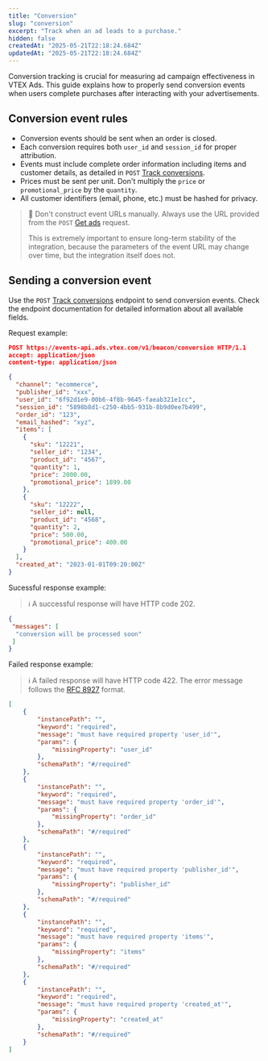 ```yaml
---
title: "Conversion"
slug: "conversion"
excerpt: "Track when an ad leads to a purchase."
hidden: false
createdAt: "2025-05-21T22:18:24.684Z"
updatedAt: "2025-05-21T22:18:24.684Z"
---
```


Conversion tracking is crucial for measuring ad campaign effectiveness in VTEX Ads. This guide explains how to properly send conversion events when users complete purchases after interacting with your advertisements.

## Conversion event rules

- Conversion events should be sent when an order is closed.
- Each conversion requires both `user_id` and `session_id` for proper attribution.
- Events must include complete order information including items and customer details, as detailed in `POST` [Track conversions](https://developers.vtex.com/docs/api-reference/vtex-ads-api#post-/v1/beacon/conversion).
- Prices must be sent per unit. Don't multiply the `price` or `promotional_price` by the `quantity`.
- All customer identifiers (email, phone, etc.) must be hashed for privacy.

> 🚧 Don't construct event URLs manually. Always use the URL provided from the `POST` [Get ads](https://developers.vtex.com/docs/api-reference/vtex-ads-api#post-/v1/rma/-publisher_id-) request.
>
> This is extremely important to ensure long-term stability of the integration, because the parameters of the event URL may change over time, but the integration itself does not.

## Sending a conversion event

Use the `POST` [Track conversions](https://developers.vtex.com/docs/api-reference/vtex-ads-api#post-/v1/beacon/conversion) endpoint to send conversion events. Check the endpoint documentation for detailed information about all available fields.

Request example:

```json
POST https://events-api.ads.vtex.com/v1/beacon/conversion HTTP/1.1
accept: application/json
content-type: application/json

{
  "channel": "ecommerce",
  "publisher_id": "xxx",
  "user_id": "6f92d1e9-00b6-4f8b-9645-faeab321e1cc",
  "session_id": "5898b8d1-c250-4bb5-931b-8b9d0ee7b499",
  "order_id": "123",
  "email_hashed": "xyz",
  "items": [
    {
      "sku": "12221",
      "seller_id": "1234",
      "product_id": "4567",
      "quantity": 1,
      "price": 2000.00,
      "promotional_price": 1899.00
    },
    {
      "sku": "12222",
      "seller_id": null,
      "product_id": "4568",
      "quantity": 2,
      "price": 500.00,
      "promotional_price": 400.00
    }
  ],
  "created_at": "2023-01-01T09:20:00Z"
}
```

Sucessful response example:

>ℹ️ A successful response will have HTTP code 202.

```json
{
 "messages": [
  "conversion will be processed soon"
 ]
}
```

Failed response example:

>ℹ️ A failed response will have HTTP code 422. The error message follows the [RFC 8927](https://datatracker.ietf.org/doc/rfc8927/) format.

```json
[
    {
        "instancePath": "",
        "keyword": "required",
        "message": "must have required property 'user_id'",
        "params": {
            "missingProperty": "user_id"
        },
        "schemaPath": "#/required"
    },
    {
        "instancePath": "",
        "keyword": "required",
        "message": "must have required property 'order_id'",
        "params": {
            "missingProperty": "order_id"
        },
        "schemaPath": "#/required"
    },
    {
        "instancePath": "",
        "keyword": "required",
        "message": "must have required property 'publisher_id'",
        "params": {
            "missingProperty": "publisher_id"
        },
        "schemaPath": "#/required"
    },
    {
        "instancePath": "",
        "keyword": "required",
        "message": "must have required property 'items'",
        "params": {
            "missingProperty": "items"
        },
        "schemaPath": "#/required"
    },
    {
        "instancePath": "",
        "keyword": "required",
        "message": "must have required property 'created_at'",
        "params": {
            "missingProperty": "created_at"
        },
        "schemaPath": "#/required"
    }
]
```
